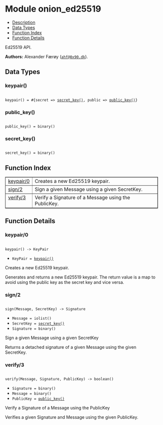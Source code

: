 

# Module onion_ed25519 #
* [Description](#description)
* [Data Types](#types)
* [Function Index](#index)
* [Function Details](#functions)

Ed25519 API.

__Authors:__ Alexander Færøy ([`ahf@0x90.dk`](mailto:ahf@0x90.dk)).

<a name="types"></a>

## Data Types ##




### <a name="type-keypair">keypair()</a> ###


<pre><code>
keypair() = #{secret =&gt; <a href="#type-secret_key">secret_key()</a>, public =&gt; <a href="#type-public_key">public_key()</a>}
</code></pre>




### <a name="type-public_key">public_key()</a> ###


<pre><code>
public_key() = binary()
</code></pre>




### <a name="type-secret_key">secret_key()</a> ###


<pre><code>
secret_key() = binary()
</code></pre>

<a name="index"></a>

## Function Index ##


<table width="100%" border="1" cellspacing="0" cellpadding="2" summary="function index"><tr><td valign="top"><a href="#keypair-0">keypair/0</a></td><td>Creates a new Ed25519 keypair.</td></tr><tr><td valign="top"><a href="#sign-2">sign/2</a></td><td>Sign a given Message using a given SecretKey.</td></tr><tr><td valign="top"><a href="#verify-3">verify/3</a></td><td>Verify a Signature of a Message using the PublicKey.</td></tr></table>


<a name="functions"></a>

## Function Details ##

<a name="keypair-0"></a>

### keypair/0 ###

<pre><code>
keypair() -&gt; KeyPair
</code></pre>

<ul class="definitions"><li><code>KeyPair = <a href="#type-keypair">keypair()</a></code></li></ul>

Creates a new Ed25519 keypair.

Generates and returns a new Ed25519 keypair. The return value is a map to
avoid using the public key as the secret key and vice versa.

<a name="sign-2"></a>

### sign/2 ###

<pre><code>
sign(Message, SecretKey) -&gt; Signature
</code></pre>

<ul class="definitions"><li><code>Message = iolist()</code></li><li><code>SecretKey = <a href="#type-secret_key">secret_key()</a></code></li><li><code>Signature = binary()</code></li></ul>

Sign a given Message using a given SecretKey

Returns a detached signature of a given Message using the given SecretKey.

<a name="verify-3"></a>

### verify/3 ###

<pre><code>
verify(Message, Signature, PublicKey) -&gt; boolean()
</code></pre>

<ul class="definitions"><li><code>Signature = binary()</code></li><li><code>Message = binary()</code></li><li><code>PublicKey = <a href="#type-public_key">public_key()</a></code></li></ul>

Verify a Signature of a Message using the PublicKey

Verifies a given Signature and Message using the given PublicKey.

